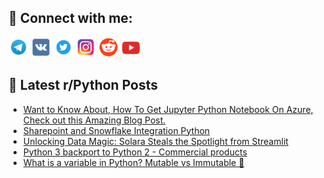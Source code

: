 ## 🔎 Connect with me:
[<img src="https://github.com/bullbesh/bullbesh/blob/main/images/Telegram.png" width="32" height="32" />](https://t.me/bullbesh)
[<img src="https://github.com/bullbesh/bullbesh/blob/main/images/VK.png" width="32" height="32" />](https://vk.com/bullbesh)
[<img src="https://github.com/bullbesh/bullbesh/blob/main/images/Twitter.png" width="32" height="32" />](https://twitter.com/bullbesh1)
[<img src="https://github.com/bullbesh/bullbesh/blob/main/images/Instagram.png" width="32" height="32" />](https://www.instagram.com/bullbesh)
[<img src="https://github.com/bullbesh/bullbesh/blob/main/images/Reddit.png" width="32" height="32" />](https://www.reddit.com/user/bullbesh)
[<img src="https://github.com/bullbesh/bullbesh/blob/main/images/YouTube.png" width="32" height="32" />](https://www.youtube.com/channel/UCtfjRs6uzgq5mfm8S06WTcg)

## 📕 Latest r/Python Posts
<!-- BLOG-POST-LIST:START -->
- [Want to Know About, How To Get Jupyter Python Notebook On Azure, Check out this Amazing Blog Post.](https://www.reddit.com/r/Python/comments/1766dy6/want_to_know_about_how_to_get_jupyter_python/)
- [Sharepoint and Snowflake Integration Python](https://www.reddit.com/r/Python/comments/1764vmh/sharepoint_and_snowflake_integration_python/)
- [Unlocking Data Magic: Solara Steals the Spotlight from Streamlit](https://www.reddit.com/r/Python/comments/1764o5t/unlocking_data_magic_solara_steals_the_spotlight/)
- [Python 3 backport to Python 2 - Commercial products](https://www.reddit.com/r/Python/comments/1764dny/python_3_backport_to_python_2_commercial_products/)
- [What is a variable in Python? Mutable vs Immutable 🐍](https://www.reddit.com/r/Python/comments/1763f2i/what_is_a_variable_in_python_mutable_vs_immutable/)
<!-- BLOG-POST-LIST:END -->
